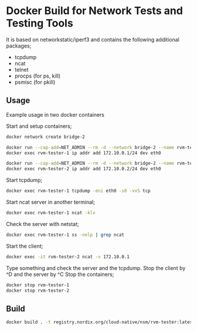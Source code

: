 # Docker Build for Network Tests and Testing Tools

It is based on networkstatic/iperf3 and contains the following additional packages;

* tcpdump
* ncat
* telnet
* procps (for ps, kill)
* psmisc (for pkill)

## Usage

Example usage in two docker containers

Start and setup containers;

```bash
docker network create bridge-2

docker run --cap-add=NET_ADMIN --rm -d --network bridge-2 --name rvm-tester-1 registry.nordix.org/cloud-native/nsm/rvm-tester:latest tail -f /dev/null
docker exec rvm-tester-1 ip addr add 172.10.0.1/24 dev eth0

docker run --cap-add=NET_ADMIN --rm -d --network bridge-2 --name rvm-tester-2 registry.nordix.org/cloud-native/nsm/rvm-tester:latest tail -f /dev/null
docker exec rvm-tester-2 ip addr add 172.10.0.2/24 dev eth0
```

Start tcpdump;

```bash
docker exec rvm-tester-1 tcpdump -eni eth0 -s0 -vvS tcp
```

Start ncat server in another terminal;

```bash
docker exec rvm-tester-1 ncat -klv
```

Check the server with netstat;

```bash
docker exec rvm-tester-1 ss -nelp | grep ncat
```

Start the client;

```bash
docker exec -it rvm-tester-2 ncat -v 172.10.0.1
```

Type something and check the server and the tcpdump.
Stop the client by ^D and the server by ^C
Stop the containers;

```bash
docker stop rvm-tester-1
docker stop rvm-tester-2
```

## Build

```bash
docker build . -t registry.nordix.org/cloud-native/nsm/rvm-tester:latest
```
